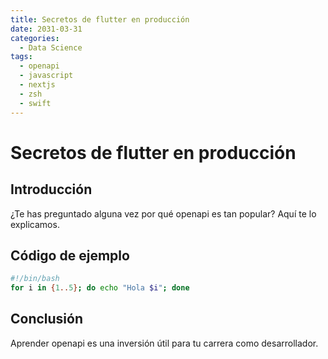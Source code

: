 ```yaml
---
title: Secretos de flutter en producción
date: 2031-03-31
categories:
  - Data Science
tags:
  - openapi
  - javascript
  - nextjs
  - zsh
  - swift
---
```


# Secretos de flutter en producción

## Introducción

¿Te has preguntado alguna vez por qué openapi es tan popular? Aquí te lo explicamos.

## Código de ejemplo

```bash
#!/bin/bash
for i in {1..5}; do echo "Hola $i"; done
```

## Conclusión

Aprender openapi es una inversión útil para tu carrera como desarrollador.